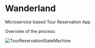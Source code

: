 # Wanderland
Microservice-based Tour Reservation App

Overview of the process:   
    
![TourReservationStateMachine](https://github.com/Gru97/Wanderland/assets/33371213/0d0f7391-bed6-444d-a216-b703c6eea5d2)
